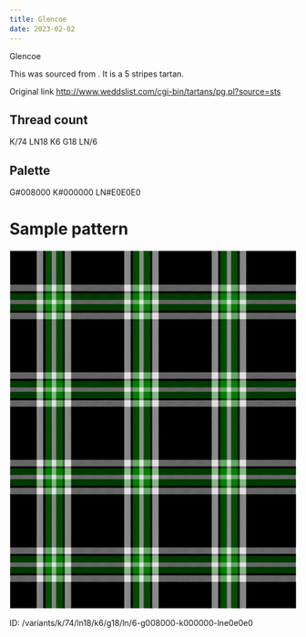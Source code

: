 ```yaml
---
title: Glencoe
date: 2023-02-02
---
```

Glencoe

This was sourced from <no value>.  It is a 5 stripes tartan.

Original link http://www.weddslist.com/cgi-bin/tartans/pg.pl?source=sts

## Thread count
K/74 LN18 K6 G18 LN/6

## Palette
G#008000 K#000000 LN#E0E0E0

# Sample pattern

![Tartan detail](tartan.png "K/74 LN18 K6 G18 LN/6 tartan")

ID: /variants/k/74/ln18/k6/g18/ln/6-g008000-k000000-lne0e0e0